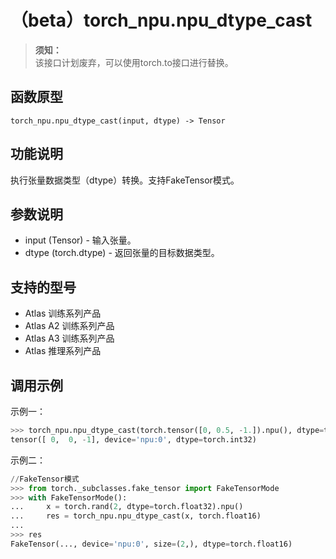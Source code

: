 # （beta）torch_npu.npu_dtype_cast

>**须知：**<br>
>该接口计划废弃，可以使用torch.to接口进行替换。

## 函数原型

```
torch_npu.npu_dtype_cast(input, dtype) -> Tensor
```

## 功能说明

执行张量数据类型（dtype）转换。支持FakeTensor模式。

## 参数说明

- input (Tensor) - 输入张量。
- dtype (torch.dtype) - 返回张量的目标数据类型。

## 支持的型号

- <term>Atlas 训练系列产品</term>
- <term>Atlas A2 训练系列产品</term>
- <term>Atlas A3 训练系列产品</term>
- <term>Atlas 推理系列产品</term>

## 调用示例

示例一：

```python
>>> torch_npu.npu_dtype_cast(torch.tensor([0, 0.5, -1.]).npu(), dtype=torch.int)
tensor([ 0,  0, -1], device='npu:0', dtype=torch.int32)
```

示例二：

```python
//FakeTensor模式
>>> from torch._subclasses.fake_tensor import FakeTensorMode
>>> with FakeTensorMode():
...     x = torch.rand(2, dtype=torch.float32).npu()
...     res = torch_npu.npu_dtype_cast(x, torch.float16)
...
>>> res
FakeTensor(..., device='npu:0', size=(2,), dtype=torch.float16)
```

